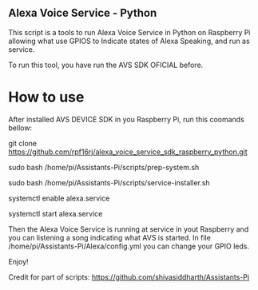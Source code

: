 ## Alexa Voice Service - Python

This script is a tools to run Alexa Voice Service in Python on Raspberry Pi allowing what use GPIOS to Indicate states of Alexa Speaking, and run as service. 

To run this tool, you have run the AVS SDK OFICIAL before.

# How to use

After installed AVS DEVICE SDK in you Raspberry Pi, run this coomands bellow:

git clone https://github.com/rpf16rj/alexa_voice_service_sdk_raspberry_python.git

sudo bash /home/pi/Assistants-Pi/scripts/prep-system.sh

sudo bash /home/pi/Assistants-Pi/scripts/service-installer.sh

systemctl enable alexa.service

systemctl start alexa.service

Then the Alexa Voice Service is running at service in yout Raspberry and you can listening a song indicating what AVS is started. 
In file /home/pi/Assistants-Pi/Alexa/config.yml you can change your GPIO leds. 

Enjoy!

Credit for part of scripts: https://github.com/shivasiddharth/Assistants-Pi

